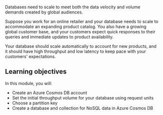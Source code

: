 Databases need to scale to meet both the data velocity and volume demands created by global audiences.

Suppose you work for an online retailer and your database needs to scale to accommodate an expanding product catalog. You also have a growing global customer base, and your customers expect quick responses to their queries and immediate updates to product availability.

Your database should scale automatically to account for new products, and it should have high throughput and low latency to keep pace with your customers' expectations.

## Learning objectives

In this module, you will:

- Create an Azure Cosmos DB account
- Set the initial throughput volume for your database using request units
- Choose a partition key
- Create a database and collection for NoSQL data in Azure Cosmos DB